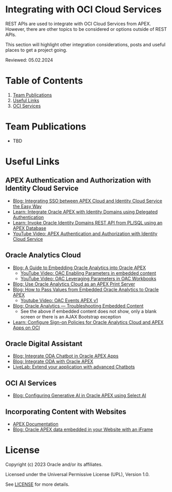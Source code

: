 # Integrating with OCI Cloud Services

REST APIs are used to integrate with OCI Cloud Services from APEX. However, there are other topics to be considered or options outside of REST APIs.

This section will highlight other integration considerations, posts and useful places to get a project going.

Reviewed: 05.02.2024

# Table of Contents
 
1. [Team Publications](#team-publications)
2. [Useful Links](#useful-links)
3. [OCI Services](#oci-services)
 
# Team Publications
-  TBD
 
# Useful Links

## APEX Authentication and Authorization with Identity Cloud Service

- [Blog: Integrating SSO between APEX Cloud and Identity Cloud Service the Easy Way](https://www.ateam-oracle.com/post/integrating-sso-between-apex-cloud-and-identity-cloud-service-the-easy-way)
- [Learn: Integrate Oracle APEX with Identity Domains using Delegated Authentication](https://docs.oracle.com/en/learn/apex-identitydomains-sso/index.html)
- [Learn: Invoke Oracle Identity Domains REST API from PL/SQL using an APEX Database](https://docs.oracle.com/en/learn/oci-iam-rest-api-apex-db/index.html)
- [YouTube Video: APEX Authentication and Authorization with Identity Cloud Service](https://youtu.be/25BhU1QQ5Jk?si=ieq60NukusI4SqMR)

## Oracle Analytics Cloud

- [Blog: A Guide to Embedding Oracle Analytics into Oracle APEX](https://medium.com/oracledevs/a-guide-to-embedding-oracle-analytics-into-oracle-application-express-apex-1799f6ba4626)
    - [YouTube Video: OAC Enabling Parameters in embedded content](https://youtu.be/PQQewy9SB2c)
    - [YouTube Video: OAC Leveraging Parameters in OAC Workbooks](https://youtu.be/2HYoKRe2LWo)
- [Blog: Use Oracle Analytics Cloud as an APEX Print Server](https://blogs.oracle.com/apex/post/apex-202-report-printing-use-oracle-analytics-cloud-as-a-print-server)
- [Blog: How to Pass Values from Embedded Oracle Analytics to Oracle APEX](https://medium.com/oracledevs/how-to-pass-values-from-embedded-oracle-analytics-to-oracle-apex-8d71b6aea00c)
    - [Youtube Video: OAC Events APEX v1](https://youtu.be/-yIN3cMQTP0)
- [Blog: Oracle Analytics — Troubleshooting Embedded Content](https://insight2action.medium.com/oracle-analytics-troubleshooting-embedded-content-20eccbc84f6c)
    - See the above if embedded content does not show, only a blank screen or there is an AJAX Bootstrap exception
- [Learn: Configure Sign-on Policies for Oracle Analytics Cloud and APEX Apps on OCI](https://docs.oracle.com/en/learn/sign-on-policies-for-oac-and-apex-apps/index.html#introduction)


## Oracle Digital Assistant

- [Blog: Integrate ODA Chatbot in Oracle APEX Apps](https://blogs.oracle.com/apex/post/integrating-an-oracle-digital-assistant-chatbot-in-to-your-oracle-apex-app)
- [Blog: Integrate ODA with Oracle APEX](https://blogs.oracle.com/digitalassistant/post/tech-exchange-integrate-oda-with-oracle-apex/)
- [LiveLab: Extend your application with advanced Chatbots](https://apexapps.oracle.com/pls/apex/r/dbpm/livelabs/view-workshop?wid=685)

## OCI AI Services

- [Blog: Configuring Generative AI in Oracle APEX using Select AI](https://blogs.oracle.com/apex/post/configuring-generative-ai-in-oracle-apex-using-select-ai)

## Incorporating Content with Websites

- [APEX Documentation](https://docs.oracle.com/en/database/oracle/apex/23.2/htmdb/about-incorporating-content-from-other-websites.html "About Incorporating Content from Other Websites")
- [Blog: Oracle APEX data embedded in your Website with an iFrame](https://medium.com/@Coggs/oracle-apex-data-embedded-in-your-website-with-an-iframe-7d648eb4b4a5)

# License

Copyright (c) 2023 Oracle and/or its affiliates.

Licensed under the Universal Permissive License (UPL), Version 1.0.

See [LICENSE](https://github.com/oracle-devrel/technology-engineering/blob/folder-structure/LICENSE) for more details.
